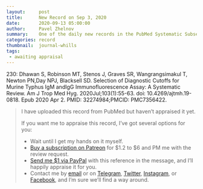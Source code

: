 ```yaml
---
layout:     post
title:      New Record on Sep 3, 2020
date:       2020-09-13 05:00:00
author:     Pavel Zhelnov
summary:    One of the daily new records in the PubMed Systematic Subset indexed by Sep 3, 2020.
categories: record
thumbnail:  journal-whills
tags:
 - awaiting appraisal
---
```


230: Dhawan S, Robinson MT, Stenos J, Graves SR, Wangrangsimakul T, Newton PN,Day NPJ, Blacksell SD. Selection of Diagnostic Cutoffs for Murine Typhus IgM andIgG Immunofluorescence Assay: A Systematic Review. Am J Trop Med Hyg. 2020Jul;103(1):55-63. doi: 10.4269/ajtmh.19-0818. Epub 2020 Apr 2. PMID: 32274984;PMCID: PMC7356422.


> I have uploaded this record from PubMed but haven’t appraised it yet.
>
> If you want me to appraise this record, I’ve got several options for you:
> * Wait until I get my hands on it myself.
> * [Buy a subscription on Patreon](https://patreon.com/zheln) for $1.2 to $6 and PM me with the review request.
> * [Send me $1 via PayPal](https://paypal.me/pjelnov) with this reference in the message, and I’ll happily appraise it for you.
> * Contact me by [email](mailto:pavel@zheln.com) or on [Telegram](https://t.me/drzhelnov), [Twitter](https://twitter.com/drzhelnov), [Instagram](https://instagram.com/igzheln), or [Facebook](https://facebook.com/drzhelnov), and I’m sure we’ll find a way around.
